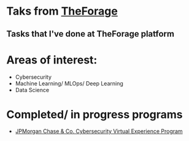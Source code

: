 # Taks from [TheForage](https://www.theforage.com)

## Tasks that I've done at TheForage platform

# Areas of interest:

- Cybersecurity
- Machine Learning/ MLOps/ Deep Learning
- Data Science

# Completed/ in progress programs
- [JPMorgan Chase & Co. Cybersecurity Virtual Experience Program](https://github.com/PedroPianna/forage/tree/main/jp-morgan)
